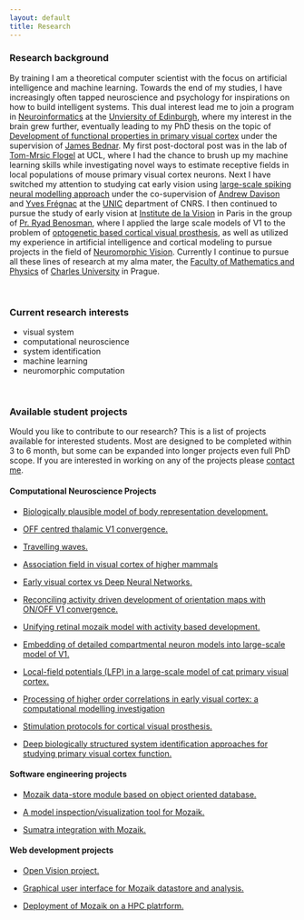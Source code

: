 ```yaml
---
layout: default
title: Research
---
```


### Research background



By training I am a theoretical computer scientist with the focus on artificial intelligence and machine learning. Towards the end of my
studies, I have increasingly often tapped neuroscience and psychology for inspirations on how to build intelligent systems.
This dual interest lead me to join a program in [Neuroinformatics](http://www.anc.ed.ac.uk/dtc/) at the [Unviersity of Edinburgh](http://www.ed.ac.uk/home), where my interest in the brain
grew further, eventually leading to my PhD thesis on the topic of [Development of functional properties in primary visual cortex](https://www.era.lib.ed.ac.uk/handle/1842/4875) under the
supervision of [James Bednar](http://homepages.inf.ed.ac.uk/jbednar/). My first post-doctoral post was in the lab of [Tom-Mrsic Flogel](http://www.biozentrum.unibas.ch/research/groups-platforms/overview/unit/mrsic-flogel/) at UCL, where I had the chance to
brush up my machine learning skills while investigating novel ways to estimate receptive fields in local populations of mouse
primary visual cortex neurons. Next I have switched my attention to studying cat early vision  using [large-scale spiking neural modelling approach](http://127.0.0.1:4000/projects.html) under the co-supervision of <a href="http://andrewdavison.info/">Andrew Davison</a> and <a href="https://www.unic.cnrs-gif.fr/people/Yves_Fr%C3%A9gnac/"> Yves Frégnac</a> at 
the <a href="https://www.unic.cnrs-gif.fr/">UNIC</a> department of CNRS.  I then continued to pursue the study of early vision at <a href="http://www.institut-vision.org/en/">Institute de la Vision</a> in Paris in the
group of <a href="http://www.institut-vision.org/en/vision-and-natural-computation/item/109-benosman-ryad.html">Pr. Ryad Benosman</a>, where I applied the large scale models of V1 to 
the problem of [optogenetic based cortical visual prosthesis](https://www.darpa.mil/news-events/2017-07-10), as well as utilized my experience in artificial intelligence and 
cortical modeling to pursue projects in the field of [Neuromorphic Vision](http://neuromorphic-vision.com/). Currently I continue to pursue all these lines of research at my alma mater, 
the <a href="https://www.mff.cuni.cz/">Faculty of Mathematics and Physics</a> of <a href="https://cuni.cz/">Charles University</a> in Prague. 


<br>

### Current research interests

* visual system
* computational neuroscience
* system identification
* machine learning
* neuromorphic computation

<br>


### Available student projects

Would you like to contribute to our research? This is a list of projects available for interested students. 
Most are designed to be completed within 3 to 6 month, but some can be expanded into longer projects even 
full PhD scope. If you are interested in working on any of the projects please [contact me](./index.html).


#### Computational Neuroscience Projects

* <a href="javascript:void(0)" onclick="$('#project_body').toggle();">Biologically plausible model of body representation development.</a>   
    <small id="project_body" class="studentprojectlist" style="display: none;">
This project is performed in tight collaboration with the robotics group of [Matej Hoffman](https://sites.google.com/site/matejhof/home).
The goal of this project is to explain how body representations can be learned in humanoid robots during
haptic self-exploration based on inputs provided by ‘artificial skin’ covering the robot’s body.
We hypothesize that [our model of cortical development proposed](https://www.ncbi.nlm.nih.gov/pmc/articles/PMC3082289/pdf/fncom-05-00017.pdf) 
can aid this goal in following two ways:  (i) the model itself, when fed with the somatosensory data will form effective, 
biologically plausible representation of body surface, (ii) the novelty signal that can be straightforwardly 
obtained from the model can within the closed loop paradigm guide self-exploration behavior towards efficient 
exploration of the body space. The novelty signal is readily available in the model, as novel inputs are poorly 
represented by the evolving cortical representation and thus the input will have high distance from the most representative 
(close within input space) cortical neuron. Thus a simple winner-take-all mechanism at the cortical level, that outputs 
the distance between the input and the point in input space the winner neuron represents will yield effective novelty signal. 
The student will test these hypotheses in collaboration with the [Hoffman group](https://sites.google.com/site/matejhof/home) guided by following milestones. He/she will
implement and validate the model of somatosensory map formation from artificial skin inputs, implement the novelty signal extraction 
mechanism, test its impact on map formation in closed-loop system, integrate the resulting model within the humanoid 
robotic system at Hoffman group, and perform experiments to confirm effectiveness of the model and search for bio-morphic 
correlates in the resulting behavior.
    </small>

* <a href="javascript:void(0)" onclick="$('#project_mozaik_ON_OFF').toggle();">OFF centred thalamic V1 convergence.</a>   
    <small id="project_mozaik_ON_OFF" class="studentprojectlist" style="display: none;">
    Recent [work](https://www.nature.com/articles/nature17936) by Alonso Lab has shown that thalamic ON and OFF afferents converging onto neurons in primary visual cortex
    have a very specific organization, which is OFF dominated, OFF centric and runs orthogonal to ocular dominance columns. Our current <a href="./projects.html">large-scale integrative model </a> 
    of V1 does not feature this specific organization of thalamo-cortical afferents. The goal of this project will be to integrate this specific thalamo-cortical convergence 
into the model, and then analyze the impact of this more specfific connectivity on the functional properties of the model.
    </small>


* <a href="javascript:void(0)" onclick="$('#project_tw').toggle();">Travelling waves.</a>   
    <small id="project_tw" class="studentprojectlist" style="display: none;">
       During spontaneous activity, mammalina cortex exhibits regular spontaneous emergence of waves of activity that travel across the cortical surface. 
       Furthermore, spatially, these waves tend to be correlated with the functional organization across cortical surface. Such highly structured spontaneous
       activity, present even in low-level sensory cortical areas,  has been hypothesized to be linked to such phenomena, as imagination, dreams, formation 
       of long-term memory and other high-level cognitive phenomena. In this project student will explore the presence of such spontaneos waves in our comprehensive model
of cat primary visual cortex. He/she will expand the <a href="https://github.com/antolikjan/mozaik">Mozaik</a> framework with the ability to record Local Field Potential
type of signal. Perform experiments in which the waves will be recorded and will compare such in-silico generated data to in-vivo data from our international collaborators.
    </small>

* <a href="javascript:void(0)" onclick="$('#project_assoc').toggle();">Association field in visual cortex of higher mammals</a>   
    <small id="project_assoc" class="studentprojectlist" style="display: none;">
       In the visual environment, human observers directly extract continuous contours effortlessly. This could be explained by the existence of lateral 
       interactions between cortical cells in V1 that facilitate the binding of collinear, and to a certain extent co-circular, edges in the visual field. 
       Recent electrophysiological data from [collaborating group in France](http://neuro-psi.cnrs.fr/spip.php?page=ICN&lang=fr) supports this hypothesis. 
       Coherent flows of oriented stimuli originating from the far periphery and converging towards the receptive field center of V1 single cells are able 
       to elicit an earlier and stronger response when compared to the sole stimulation of the receptive field center. This lateral interaction is the 
       synaptic footprint of a dynamic association field that favours the binding of form and motion as early as V1. One of the ongoing projects in our group 
       is the development of a large-scale integrative model of cat primary visual cortex (V1). The student’s task will be to analyse in this model the progressive build-up 
       of activity by multiple nearby neurons that contribute to the emergence of the assocation field.
    </small>

* <a href="javascript:void(0)" onclick="$('#project_v1dnn').toggle();">Early visual cortex vs Deep Neural Networks.</a>   
    <small id="project_v1dnn" class="studentprojectlist" style="display: none;">
    Deep neural networks are becoming an important tool in understanding biological neural computation. For example, the computational power of different cortical 
    areas along the visual hierarchy has been successfully estimated by comparing the recordings of neurons from these areas to neurons in different layers of 
    DNNs trained on visual data. Such studies with in-vivo data, however, have limitations due to the ability to record only single cell at a time. In this project 
    we will explore the possibility of using DNNs to estimate the computing power of a detailed model of cat primary visual cortex, as well as apply techniques 
    developed for analysis of transformations happening along the layers of DNNs to estimate the transformation performed by early visual system. This way, we will
    surprass the limitations imposed by in-vivo recordings, and further our understanding of computation happening in early visual system.
    </small>


* <a href="javascript:void(0)" onclick="$('#project_dev_ON_OFF').toggle();">Reconciling activity driven development of orientation maps with ON/OFF V1 convergence.</a>   
    <small id="project_dev_ON_OFF" class="studentprojectlist" style="display: none;">
    During post-natal development, primary visual cortex undergoes remarkable functional organization resulting in expression
    of topologically smooth orientation map across it's surface. The most common type of explenation for this phenomena is activity based development,
    whereby internally generated or visually driven activity coupled with plasticity in the thalamo-cortical and corico-cortical pathway
    induces gradual establishment of the orientation maps. [LISSOM](http://ioam.github.io/topographica/Tutorials/GCAL_Tutorial.html) based familiy of models is an example of such activity + plasticity driven theoretical explanation of this phenomena.
    Recent [work](https://www.nature.com/articles/nature17936) by Alonso Lab has shown that thalamic ON and OFF afferents converging onto neurons in primary visual cortex
    have a very specific organization, which is OFF dominated, OFF centric and runs orthogonal to ocular dominance columns. The current activity driven models of V1 development 
    cannot explain this specific organization of thalamo-cortical afferents. The goal of this project will be the expand these models to account for these new findings.
    </small>


* <a href="javascript:void(0)" onclick="$('#project1').toggle();">Unifying retinal mozaik model with activity based development.</a>   
    <small id="project1" class="studentprojectlist" style="display: none;">
        During post-natal development, primary visual cortex undergoes remarkable functional organization resulting - among others - in expression
        of topologically smooth orientation map across it's surface. The most common type of explenation for this phenomena is activity based development,
        whereby internally generated or visually driven activity coupled with plasticity in the thalamo-cortical and corico-cortical pathway
        induces gradual establishment of the orientation maps. [LISSOM](http://ioam.github.io/topographica/Tutorials/GCAL_Tutorial.html) based familiy of models is an example of such activity + plasticity driven models.
        An alternative explanation has been proposed by [Ringach](http://jn.physiology.org/content/92/1/468) (see also [this](http://www.nature.com/neuro/journal/v14/n7/full/nn.2824.html)) , in which the initial orientation maps are directly established by
        the very specific geometric properties of retinal ganglion cells RFs positions in visual space: [retinal mozaiks](http://labs.nri.ucsb.edu/reese/benjamin/PubsRetinalMosaics.html). However, this explanation
        can account only for initial very weak orientation maps, and low orienation selectivities of individual neurons in particular, and it is clear that
        the system has to undergo major further refinement in order to match the experimentally observed adult state. The goal of this project is to combine
        the two hypothesis of orientation map development and investigate their possible interactions.
        Specifically retinal mozaiks will be introduced into a LISSOM model, thus inducing the initial orientation maps based on Ringach et al. theory.
        This will be followed by simulation of the activity and plasticity driven development, which should lead to refinement of the intial maps.
        The correspondance between the initial retinal mozaik induced map with the final developed map will be assesed, and possible advantages of such
        dual orientation map development mechanism will be investigated.
    </small>

* <a href="javascript:void(0)" onclick="$('#project2').toggle();">Embedding of detailed compartmental neuron models into large-scale model of V1.</a>  
    <small id="project2" class="studentprojectlist" style="display: none;">
        One of the ongoing projects in our group is development of  <a href="./projects.html">large-scale integrative model </a> of cat primary visual cortex (V1).
        This model is based on the <a href="http://www.scholarpedia.org/article/Adaptive_exponential_integrate-and-fire_model">Adaptive-Exponential Leaky Integrate and Fire</a> 
        neuron model, which reduces biological neurons to a point process, ignoring
        its geometrical properties. In this project student will embed single compartmental model of V1 pyramidal neuron into the large scale point process
        simulation available in the group, and investigate the behavior of the added detailed neuron under the influence of the input coming from the large scale 
        V1 simulation, focusing on properties influenced by the neuron's geometry.
    </small> 

* <a href="javascript:void(0)" onclick="$('#project3').toggle();">Local-field potentials (LFP) in a large-scale model of cat primary visual cortex.</a>    
    <small id="project3" class="studentprojectlist" style="display: none;">
        One of the ongoing projects in our group is development of  <a href="./projects.html">large-scale integrative model </a> of cat primary visual cortex (V1).
        [LFP](https://en.wikipedia.org/wiki/Local_field_potential) is an electrophysiological signal generated by the summed electric current flowing from multiple 
        nearby neurons within a small volume of nervous tissue. The goal of this project is to investigate the LFP signals that would be generated 
        in our simulations of V1. The V1 model under investigation does not explicitly  contain LFP signals, only the sub-threshold and spiking responses of 
        individual neurons are available. Therefore one of previously proposed models 
        of LFP signals such as [this one](https://github.com/INM-6/hybridLFPy) will be used to generate artifical LFP signals based on the outputs of the V1 simulation. 
        This will be followed by thourough analysis of the resulting LFPs and results compared to previous findings, including recent data recorded at <a href="http://www.unic.cnrs-gif.fr/teams.html">UNIC</a> by the 
        <a href="https://www.unic.cnrs-gif.fr/teams/Research%20group%20of%20Yves%20Fr%C3%A9gnac">Yves Frégnac group</a>. 
  </small>        

* <a href="javascript:void(0)" onclick="$('#project9').toggle();">Processing of higher order correlations in early visual cortex\: a computational modelling investigation</a>   
  <small id="project9" class="studentprojectlist" style="display: none;">
    Recent experimental studies have revealed differences in how neurons in primary (V1) and secondary (V2) visual cortices (the first two stages of visual cortical processing) process high-order statistics in visual scenes, indicating emergence of sensitivity to 2nd order correlations in V2 but not V1 neurons \[[1](https://doi.org/10.1038/nn.3402),[2](https://doi.org/10.1016/j.visres.2014.10.004),[3](https://doi.org/10.7554/eLife.03722)\]. However, the neural mechanisms of such sensitivity, and their implementation in biological neural substrate remain unknown.  To address this question, we will use detailed large-scale spiking neural network modelling paradigm to formulate hypothesis of neural circuits that can explain such neural functional properties. The student will be responsible for the first stage of longer-term project, in which he will implement a set of specialized visual stimuli as in \[[1](https://doi.org/10.1038/nn.3402)\]. Subsequently, student will test an existing model of V1 using the same experimental paradigm as in \[[1](https://doi.org/10.1038/nn.3402)\] for sensitivity to 2nd order correlations.
  </small> 

* <a href="javascript:void(0)" onclick="$('#project10').toggle();">Stimulation protocols for cortical visual prosthesis.</a>   
  <small id="project10" class="studentprojectlist" style="display: none;">
    Recently we have applied the large-scale models developed in our team to the problem of cortical visual prosthesis. New approach to sensory prosthetics is being developed, 
wherby the the cortex is stimulated via opto-genetic tools, which are being translated from mice to higher-order mammals including primates. While all the technological components
of the visual prosthesis are still under development, an important question remains open: how to stimulate the cortex to elicit percepts that are close to those due to the perception
of the given stimulus under normal vision. This is where our large-scale modelling approach comes in.  Using our V1 model simulations to test potenial stimulation strategies, we are 
making progress at answering this question. Currently, we have gained insights
on how to eleicit simple canonical visual stimuli, specifically sinusoidal gratings. In the next step the student will be responsible for expanding the design and analysis to generic 
stimulation protocol capable of eliciting arbitrary visual stimuli. The current protocol can be straightforwardly expanded to this general case . The student't responsibility will be 
to implement this new stimulation protocol in our simulation framework, test the protocol in our model of V1, and implement and perform all the required analysis. Strong programming and 
analytical skills required. Knowledge of Python, computation neuroscience or neurobiology of visual system a plus.
</small> 


* <a href="javascript:void(0)" onclick="$('#project11').toggle();">Deep biologically structured system identification approaches for studying primary visual cortex function.</a>   
  <small id="project11" class="studentprojectlist" style="display: none;">
    A common approach for studying the function of early sensory systems is to determine the relationship between sensory inputs and associated (experimentally recorded) neural responses. In the past, mostly linear \[[1](http://www.ncbi.nlm.nih.gov/pubmed/12938771
)\], or shallow non-linear techniques were utilized, leading to limited predictive and consequently explanatory power of models fitted in this way. More recently, the popular deep convolutional architectures were successfully tested on the neural data \[[2](https://arxiv.org/abs/1711.02653),[3](https://doi.org/10.1101/201764)\]. These general, machine-learning motivated models ,however, ignore the known anatomical and functional architecture of visual system. Recently, we have presented a multi-stage model of V1 which reflected some of the most prominent features of the retino-cortical pathway \[[4](https://doi.org/10.1371/journal.pcbi.1004927)\], and demonstrated that such incorporation of V1 biology can improve performance in comparison to state-of-the-art models. In this project we will  built upon these early results, and develop novel deep-architectures inspired by the deep convolutional networks, but enriched by biologically inspired elements. The student will be responsible for designing, implementing and subsequently testing the new models on neural population recordings from cat primary visual cortex. This project will be undertaken in collaboration with experimental lab of Yves Fregnac, CNRS, France, and computational lab of Dan Butts, University of Maryland. Prior experience in machine learning is a plus.
  </small> 




#### Software engineering projects

* <a href="javascript:void(0)" onclick="$('#project5').toggle();">Mozaik data-store module based on object oriented database.</a>   
    <small id="project5" class="studentprojectlist" style="display: none;">
        <a href="https://github.com/antolikjan/mozaik">Mozaik</a> is a an automated workflow for large-scale neural simulations,
        with a highly modular architecture. One of the core Mozaik modules is a data-store, in which recordings from simulations richly
        annotated with metadata regarding experimental context are stored. Currently the data-store module is implemented as a
        database-like system based on [Neo](http://neuralensemble.org/neo/) library for internal representation of recorded data. 
        The goal of this project is to develop an alternative data-store module based around dedicated key-value database such as
        [BerkelyDB](http://www.oracle.com/technetwork/database/database-technologies/berkeleydb/overview/index.html) or [CodernityDB](http://labs.codernity.com/codernitydb/).
    </small>

* <a href="javascript:void(0)" onclick="$('#project6').toggle();">A model inspection/visualization tool for Mozaik.</a>   
    <small id="project6"  class="studentprojectlist" style="display: none;">
        <a href="https://github.com/antolikjan/mozaik">Mozaik</a> is a an automated workflow for large-scale neural simulations.
        The [model of primary visual cortex](/projects.html) developed in our lab, and implemented in Mozaik, has a complex connectivity structure. 
        Although there are various tests that the connectivity has been realized as expected, currently, there is no easy way to 
        visualize the network spatial structure and connectivity in [Mozaik](https://github.com/antolikjan/mozaik). The aim of this project is to develop a 
        model inspection and visualization tool, for Mozaik, possibly building on existing tools such as [ConnPlotter](http://arken.umb.no/~plesser/software.html), [Moogli](http://moose.ncbs.res.in/moogli/), and [NeurAnim](http://software.incf.org/software/neuranim).
    </small>

* <a href="javascript:void(0)" onclick="$('#project8').toggle();">Sumatra integration with Mozaik.</a>    
    <small id="project8" class="studentprojectlist" style="display: none;">
        <a href="https://github.com/antolikjan/mozaik">Mozaik</a> is a an automated workflow for large-scale neural simulations.
        <a href="http://neuralensemble.org/sumatra/">Sumatra</a> is a tool for provenance tracking. Sumatra shares several features with Mozaik,  but it also 
        posses features that would enhance the Mozaik workflow. The goal of this project is to integrate Sumatra with Mozaik, and 
        remove overlapping features from Mozaik and delegating them to Sumatra, in line with long term goal of outsourcing 
        as much functionality from Mozaik to dedicated tools. This project is suitable for students with interest in Neuroinformatics
        and moderate skills in Python and versioning systems. 
    </small> 



#### Web development projects

* <a href="javascript:void(0)" onclick="$('#project12').toggle();">Open Vision project.</a>    
    <small id="project12" class="studentprojectlist" style="display: none;">
        <a href="https://github.com/antolikjan/mozaik">Mozaik</a> is a an automated workflow for large-scale neural simulations. Inspired by the [OpenWorm](http://www.openworm.org)
	initiative, this project strives to bring neural based modelling of vision to the public. It will seek to engage the cognitive sciences enthusiast community into
	coordinate effort to build a comprehensive model of early and higher vision. We envision multiple phases of the project: <br>
	(1) Build a server running mozaik based V1 model and serve it on the new Open Vision website. The website will allow any member of public to submit a video and receive back the responses of selected model cells.<br>
	(2) Develop a web frontend to the Mozaik toolkit and use it to expand the Open Vision website to allow full configuration of the served model. Publish more models and experimental protocols already develop in our group. <br>
	(3) Expand upon 1 and 2 to build full open science platform similar to OpenWorm project, and build striving community around it.
    </small> 

* <a href="javascript:void(0)" onclick="$('#project4').toggle();">Graphical user interface for Mozaik datastore and analysis.</a>    
    <small id="project4" class="studentprojectlist" style="display: none;">
        <a href="https://github.com/antolikjan/mozaik">Mozaik</a> is a an automated workflow for large-scale neural simulations.
        Mozaik automatically records data from simulations, annotates it with metadata regarding experimental context, and stores
        them in an internal data-store. An query based interface allows analysis and visualization modules to efficiently navigate
        through the stored data based on the attached metadata. Currently, Mozaik offers only programatic API to perform these interactions
        with data-store. The goal of this project would be to write a HTML based graphical user interface frontend, to the Mozaik data-store, that will
        allow users to conveniently and interactively navigate and select data from the data-store and subsequently execute on them anaysis and
        visualization routines from Mozaik libraries.      
    </small> 

* <a href="javascript:void(0)" onclick="$('#project7').toggle();">Deployment of Mozaik on a HPC platrform.</a>   
    <small id="project7" class="studentprojectlist" style="display: none;">
        [Mozaik](https://github.com/antolikjan/mozaik) is a an automated workflow for large-scale neural simulations.
        Mozaik depends on a moderate software stack including [PyNN](http://neuralensemble.org/PyNN/) as a simulator independent
        model specification language, and [Nest](http://www.nest-initiative.org/) as the simulator of choice in our projects.
        Currently we deploy Mozaik (together with the software stack) on a local cluster, however already at this relatively 
        small scale we are aware of number of inefficiencies in terms of its performance in the parallel environment. Furthermore, in future we would like 
        to deploy Mozaik on a large-scale High Performance Computing (HPC) platform such as [ADA](http://www.idris.fr/ada/). The goal of this project is to test and optimize Mozaik and it's underlying
        software stack to run efficiently on the local cluster, and subsequently scale it up to a large-scale HPC platform.
        This project is suitable for students with experience and interest in parallel programming and HPC.
    </small>


